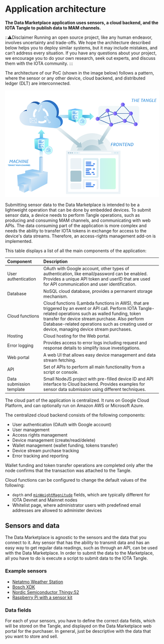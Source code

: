 # Application architecture

**The Data Marketplace application uses sensors, a cloud backend, and the IOTA Tangle to publish data to MAM channels.**

:::warning:Disclaimer
Running an open source project, like any human endeavor, involves uncertainty and trade-offs. We hope the architecture described below helps you to deploy similar systems, but it may include mistakes, and can’t address every situation. If you have any questions about your project, we encourage you to do your own research, seek out experts, and discuss them with the IOTA community.
:::

The architecture of our PoC (shown in the image below) follows a pattern, where the sensor or any other device, cloud backend, and distributed ledger (DLT) are interconnected.

![Data Marketplace architecture](../images/data-marketplace-architecture.png)

Submitting sensor data to the Data Marketplace is intended to be a lightweight operation that can be done by embedded devices. To submit sensor data, a device needs to perform Tangle operations, such as producing and consuming MAM channels, and communicating with web APIs. The data consuming part of the application is more complex and needs the ability to transfer IOTA tokens in exchange for access to the device's data streams. Therefore, an access-rights management add-on is implemented.

This table displays a list of all the main components of the application:

**Component**|**Description**
:-----|:------|
User authentication | OAuth with Google account, other types of authentication, like email/password can be enabled. Provides a unique API token and userID that are used for API communication and user identification.|
Database | NoSQL cloud database, provides a permanent storage mechanism. 
Cloud functions | Cloud functions (Lambda functions in AWS), that are triggered by an event or API call. Perform IOTA Tangle-related operations such as walled funding, token transfer for device stream purchase. Also perform Database-related operations such as creating used or device, managing device stream purchases. 
Hosting | Cloud hosting for the Web portal. 
Error logging | Provides access to error logs including request and response details to simplify issue investigations. 
Web portal | A web UI that allows easy device management and data stream fetching. 
API | Set of APIs to perform all main functionality from a script or console. 
Data submission template | Small NodeJS project with pre-filled device ID and API interface to Cloud backend. Provides examples for sensor data submission using different techniques. 

The cloud part of the application is centralized. It runs on Google Cloud Platform, and can optionally run on Amazon AWS or Microsoft Azure.
 
The centralized cloud backend consists of the following components:

- User authentication (OAuth with Google account)
- User management
- Access rights management
- Device management (create/read/delete)
- Wallet management (wallet funding, tokens transfer)
- Device stream purchase tracking
- Error tracking and reporting 

Wallet funding and token transfer operations are completed only after the node confirms that the transaction was attached to the Tangle.

Cloud functions can be configured to change the default values of the following:

- `depth` and [`minWeightMagnitude`](root://getting-started/0.1/basics/proof-of-work.md#minimum-weight-magnitude) fields, which are typically different for IOTA Devnet and Mainnet nodes 
- Whitelist page, where administrator users with predefined email addresses are allowed to administer devices

## Sensors and data

The Data Marketplace is agnostic to the sensors and the data that you connect to it. Any sensor that has the ability to transmit data and has an easy way to get regular data readings, such as through an API, can be used with the Data Marketplace. In order to submit the data to the Marketplace, all you have to do is execute a script to submit data to the IOTA Tangle.
 
### Example sensors

- [Netatmo Weather Station](https://www.netatmo.com/en-us/weather)
- [Bosch XDK](https://xdk.bosch-connectivity.com/) 
- [Nordic Semiconductor Thingy:52](https://www.nordicsemi.com/Software-and-Tools/Development-Tools/Nordic-Thingy-52-App)
- [Raspberry Pi with a sensor kit](https://www.adafruit.com/product/2733) 

### Data fields

For each of your sensors, you have to define the correct data fields, which will be stored on the Tangle, and displayed on the Data Marketplace web portal for the purchaser. In general, just be descriptive with the data that you want to store and sell.
